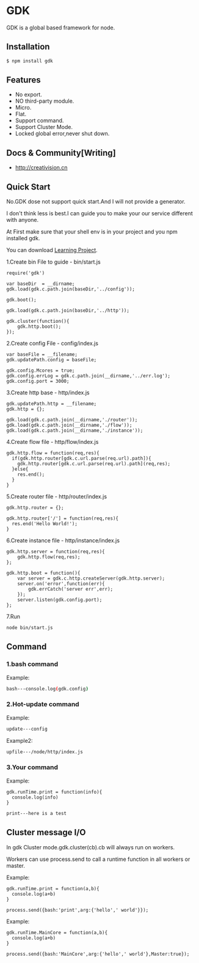 # GDK

GDK is a global based framework for node.

## Installation

```bash
$ npm install gdk
```

## Features

  * No export.
  * NO third-party module.
  * Micro.
  * Flat.
  * Support command.
  * Support Cluster Mode.
  * Locked global error,never shut down.
  
## Docs & Community[Writing]

  * http://creativision.cn
  
## Quick Start

  No.GDK dose not support quick start.And I will not provide a generator.
  
  I don't think less is best.I can guide you to make your our service different with anyone.
  
  At First make sure that your shell env is in your project and you npm installed gdk.
  
  You can download [Learning Project](http://fs.creativision.cn/project.tar.gz).
  
  1.Create bin File to guide - bin/start.js
  
  ```
  require('gdk')
  
  var baseDir  = __dirname;
  gdk.load(gdk.c.path.join(baseDir,'../config'));
  
  gdk.boot();
  
  gdk.load(gdk.c.path.join(baseDir,'../http'));
  
  gdk.cluster(function(){
      gdk.http.boot();
  });
  ```
  
  2.Create config File - config/index.js
  
  ```
  var baseFile = __filename;
  gdk.updatePath.config = baseFile;
  
  gdk.config.Mcores = true;
  gdk.config.errLog = gdk.c.path.join(__dirname,'../err.log');
  gdk.config.port = 3000;
  ```
  
  3.Create http base - http/index.js
  
  ```
  gdk.updatePath.http = __filename;
  gdk.http = {};
  
  gdk.load(gdk.c.path.join(__dirname,'./router'));
  gdk.load(gdk.c.path.join(__dirname,'./flow'));
  gdk.load(gdk.c.path.join(__dirname,'./instance'));
  ```
  
  4.Create flow file - http/flow/index.js
  
  ```
  gdk.http.flow = function(req,res){
    if(gdk.http.router[gdk.c.url.parse(req.url).path]){
      gdk.http.router[gdk.c.url.parse(req.url).path](req,res);
    }else{
      res.end();
    }
  }
  ```
  
  5.Create router file - http/router/index.js
  
  ```
  gdk.http.router = {};
  
  gdk.http.router['/'] = function(req,res){
    res.end('Hello World!');
  }
  ```
  
  6.Create instance file - http/instance/index.js
  
  ```
  gdk.http.server = function(req,res){
      gdk.http.flow(req,res);
  };
  
  gdk.http.boot = function(){
      var server = gdk.c.http.createServer(gdk.http.server);
      server.on('error',function(err){
          gdk.errCatch('server err',err);
      });
      server.listen(gdk.config.port);
  };
  ```
  
  7.Run
  
  ```bash
  node bin/start.js
  ```
  
## Command

### 1.bash command
  
  Example:
  ```bash
  bash---console.log(gdk.config)
  ```
  
### 2.Hot-update command

  Example:
  ```bash
  update---config
  ```

  Example2:
  ```bash
  upfile---/node/http/index.js
  ```
  
### 3.Your command

  Example:
  ```
  gdk.runTime.print = function(info){
    console.log(info)
  }
  ```
  
  ```bash
  print---here is a test
  ```
  
## Cluster message I/O

  In gdk Cluster mode.gdk.cluster(cb).cb will always run on workers.

  Workers can use process.send to call a runtime function in all workers or master.

  Example:
  ```
  gdk.runTime.print = function(a,b){
    console.log(a+b)
  }
  
  process.send({bash:'print',arg:{'hello',' world'}});
  ```
  
  Example:
  ```
  gdk.runTime.MainCore = function(a,b){
    console.log(a+b)
  }
    
  process.send({bash:'MainCore',arg:{'hello',' world'},Master:true});
  ```
